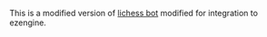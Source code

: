 This is a modified version of [lichess bot](https://github.com/careless25/lichess-bot) modified for integration to ezengine.
